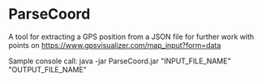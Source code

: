 # ParseCoord


A tool for extracting a GPS position from a JSON file for further work with points on https://www.gpsvisualizer.com/map_input?form=data


Sample console call: java -jar ParseCoord.jar "INPUT_FILE_NAME" "OUTPUT_FILE_NAME"
